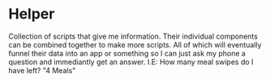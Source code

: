 # Helper
Collection of scripts that give me information. Their individual components can be combined together to make more scripts. All of which will eventually funnel their data into an app or something so I can just ask my phone a question and immediantly get an answer. I.E: How many meal swipes do I have left? "4 Meals"
